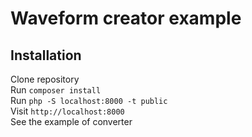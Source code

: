 # Waveform creator example

## Installation

Clone repository<br>
Run ```composer install```<br>
Run ```php -S localhost:8000 -t public```<br>
Visit ````http://localhost:8000````<br>
See the example of converter
